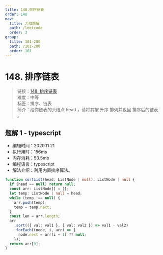 ```yaml
---
title: 148.排序链表
order: 148
nav:
  title: 力扣题解
  path: /leetcode
  order: 3
group:
  title: 101-200
  path: /101-200
  order: 101
---
```


# 148. 排序链表

> 链接：[148. 排序链表](https://leetcode-cn.com/problems/sort-list/)  
> 难度：中等  
> 标签：排序、链表  
> 简介：给你链表的头结点 head ，请将其按 升序 排列并返回 排序后的链表 。

## 题解 1 - typescript

- 编辑时间：2020.11.21
- 执行用时：156ms
- 内存消耗：53.5mb
- 编程语言：typescript
- 解法介绍：利用内置排序算法。

```typescript
function sortList(head: ListNode | null): ListNode | null {
  if (head == null) return null;
  const arr: ListNode[] = [];
  let temp: ListNode | null = head;
  while (temp !== null) {
    arr.push(temp);
    temp = temp.next;
  }
  const len = arr.length;
  arr
    .sort(({ val: val1 }, { val: val2 }) => val1 - val2)
    .forEach((node, i, arr) => {
      node.next = arr[i + 1] ?? null;
    });
  return arr[0];
}
```
